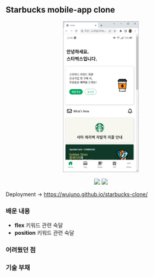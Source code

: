 ## Starbucks mobile-app clone

<p align='center'>
<img src=forREADME.png width=200px, height=400px>
</p>

<p align='center'>
    <img src="https://img.shields.io/badge/Html5-E34F26?style=flat-square&logo=Html5&logoColor=white"/>
    <img src="https://img.shields.io/badge/Css3-1572B6?style=flat-square&logo=Css3&logoColor=white"/>
</p>

Deployment &rarr; https://wujuno.github.io/starbucks-clone/

### 배운 내용

- **flex** 키워드 관련 숙달
- **position** 키워드 관련 숙달

### 어려웠던 점

### 기술 부채
